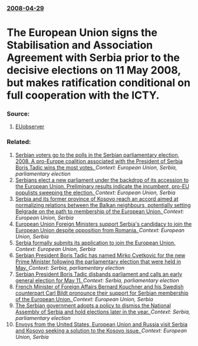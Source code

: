 ### [2008-04-29](/news/2008/04/29/index.md)

#  The European Union signs the Stabilisation and Association Agreement with Serbia prior to the decisive elections on 11 May 2008, but makes ratification conditional on full cooperation with the ICTY. 




### Source:

1. [EUobserver](http://euobserver.com/9/26064/?rk=1)

### Related:

1. [ Serbian voters go to the polls in the Serbian parliamentary election, 2008. A pro-Europe coalition associated with the President of Serbia Boris Tadic wins the most votes. ](/news/2008/05/11/serbian-voters-go-to-the-polls-in-the-serbian-parliamentary-election-2008-a-pro-europe-coalition-associated-with-the-president-of-serbia.md) _Context: European Union, Serbia, parliamentary election_
2. [Serbians elect a new parliament under the backdrop of its accession to the European Union. Preliminary results indicate the incumbent, pro-EU populists sweeping the election. ](/news/2016/04/24/serbians-elect-a-new-parliament-under-the-backdrop-of-its-accession-to-the-european-union-preliminary-results-indicate-the-incumbent-pro-e.md) _Context: European Union, Serbia_
3. [Serbia and its former province of Kosovo reach an accord aimed at normalizing relations between the Balkan neighbours, potentially setting Belgrade on the path to membership of the European Union. ](/news/2013/04/19/serbia-and-its-former-province-of-kosovo-reach-an-accord-aimed-at-normalizing-relations-between-the-balkan-neighbours-potentially-setting-b.md) _Context: European Union, Serbia_
4. [European Union Foreign Ministers support Serbia's candidacy to join the European Union despite opposition from Romania. ](/news/2012/02/28/european-union-foreign-ministers-support-serbia-s-candidacy-to-join-the-european-union-despite-opposition-from-romania.md) _Context: European Union, Serbia_
5. [ Serbia formally submits its application to join the European Union. ](/news/2009/12/22/serbia-formally-submits-its-application-to-join-the-european-union.md) _Context: European Union, Serbia_
6. [ Serbian President Boris Tadic has named Mirko Cvetkovic for the new Prime Minister following the parliamentary election that were held in May. ](/news/2008/06/27/serbian-president-boris-tadia-has-named-mirko-cvetkovia-for-the-new-prime-minister-following-the-parliamentary-election-that-were-held-in.md) _Context: Serbia, parliamentary election_
7. [ Serbian President Boris Tadic disbands parliament and calls an early general election for May 11. ](/news/2008/03/13/serbian-president-boris-tadia-disbands-parliament-and-calls-an-early-general-election-for-may-11.md) _Context: Serbia, parliamentary election_
8. [ French Minister of Foreign Affairs Bernard Kouchner and his Swedish counterpart Carl Bildt pronounce their support for Serbian membership of the European Union. ](/news/2008/03/12/french-minister-of-foreign-affairs-bernard-kouchner-and-his-swedish-counterpart-carl-bildt-pronounce-their-support-for-serbian-membership-o.md) _Context: European Union, Serbia_
9. [ The Serbian government adopts a policy to dismiss the National Assembly of Serbia and hold elections later in the year. ](/news/2008/03/10/the-serbian-government-adopts-a-policy-to-dismiss-the-national-assembly-of-serbia-and-hold-elections-later-in-the-year.md) _Context: Serbia, parliamentary election_
10. [ Envoys from the United States, European Union and Russia visit Serbia and Kosovo seeking a solution to the Kosovo issue. ](/news/2007/08/10/envoys-from-the-united-states-european-union-and-russia-visit-serbia-and-kosovo-seeking-a-solution-to-the-kosovo-issue.md) _Context: European Union, Serbia_
